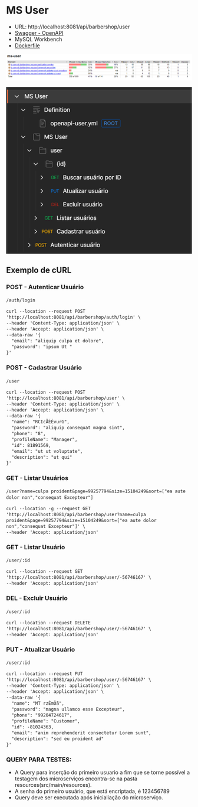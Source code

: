 # MS User


- URL: http://localhost:8081/api/barbershop/user
- [Swagger - OpenAPI](https://github.com/pbBarbershop/ms-user/blob/master/src/main/resources/openapi.yaml)
- MySQL Workbench
- [Dockerfile](https://github.com/pbBarbershop/ms-user/blob/master/Dockerfile)

![Cobertura de Testes](./src/main/resources/static/images/ms-use-cobertura-teste.png)

![Postman](./src/main/resources/static/images/postman-ms-user.png)

## Exemplo de cURL

### POST - Autenticar Usuário

`/auth/login`

```cURL
curl --location --request POST 'http://localhost:8081/api/barbershop/auth/login' \
--header 'Content-Type: application/json' \
--header 'Accept: application/json' \
--data-raw '{
  "email": "aliquip culpa et dolore",
  "password": "ipsum Ut "
}'
```

### POST - Cadastrar Usuário

`/user`

```cURL
curl --location --request POST 'http://localhost:8081/api/barbershop/user' \
--header 'Content-Type: application/json' \
--header 'Accept: application/json' \
--data-raw '{
  "name": "RCIcÃÉÉvurG",
  "password": "aliquip consequat magna sint",
  "phone": "8",
  "profileName": "Manager",
  "id": 81891569,
  "email": "ut ut voluptate",
  "description": "ut qui"
}'
```

### GET - Listar Usuários

`/user?name=culpa proident&page=99257794&size=15104249&sort=["ea aute dolor non","consequat Excepteur"]`

```cURL
curl --location -g --request GET 'http://localhost:8081/api/barbershop/user?name=culpa proident&page=99257794&size=15104249&sort=["ea aute dolor non","consequat Excepteur"]' \
--header 'Accept: application/json'
```

### GET - Listar Usuário

`/user/:id`

```cURL
curl --location --request GET 'http://localhost:8081/api/barbershop/user/-56746167' \
--header 'Accept: application/json'
```

### DEL - Excluir Usuário

`/user/:id`

```cURL
curl --location --request DELETE 'http://localhost:8081/api/barbershop/user/-56746167' \
--header 'Accept: application/json'
```

### PUT - Atualizar Usuário

`/user/:id`

```cURL
curl --location --request PUT 'http://localhost:8081/api/barbershop/user/-56746167' \
--header 'Content-Type: application/json' \
--header 'Accept: application/json' \
--data-raw '{
  "name": "MT rzÊmÔã",
  "password": "magna ullamco esse Excepteur",
  "phone": "99204724617",
  "profileName": "Customer",
  "id": -81024363,
  "email": "anim reprehenderit consectetur Lorem sunt",
  "description": "sed eu proident ad"
}'
```

### QUERY PARA TESTES:
  - A Query para inserção do primeiro usuario a fim que se torne possível a testagem dos microserviços encontra-se na pasta resources(src/main/resources).
  - A senha do primeiro usuário, que está encriptada, é 123456789
  - Query deve ser executada após inicialiação do microserviço.
  

